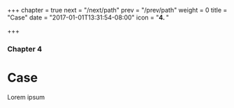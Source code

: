 +++
chapter = true
next = "/next/path"
prev = "/prev/path"
weight = 0
title = "Case"
date = "2017-01-01T13:31:54-08:00"
icon = "<b>4. </b>"

+++

### Chapter 4

# Case

Lorem ipsum
